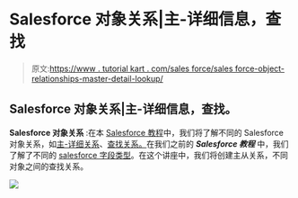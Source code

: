 # Salesforce 对象关系|主-详细信息，查找

> 原文:[https://www . tutorial kart . com/sales force/sales force-object-relationships-master-detail-lookup/](https://www.tutorialkart.com/salesforce/salesforce-object-relationships-master-detail-lookup/)

## Salesforce 对象关系|主-详细信息，查找。

**Salesforce 对象关系** :在本 [Salesforce 教程](https://www.tutorialkart.com/salesforce-tutorials/)中，我们将了解不同的 Salesforce 对象关系，如[主-详细关系](https://www.tutorialkart.com/salesforce/how-to-create-master-detail-relationship-in-salesforce/)、[查找关系。](https://www.tutorialkart.com/salesforce/how-to-create-lookup-relationship-in-salesforce/)在我们之前的 ***Salesforce 教程*** 中，我们了解了不同的 [salesforce 字段类型](https://www.tutorialkart.com/salesforce/creating-salesforce-custom-fields/)。在这个讲座中，我们将创建主从关系，不同对象之间的查找关系。

[![](../Images/925da31b32d6bc3827932f6c8afb11bb.png)](https://www.tutorialkart.com/)